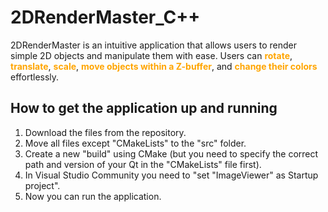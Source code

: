# 2DRenderMaster_C++
2DRenderMaster is an intuitive application that allows users to render simple 2D objects and manipulate them with ease. Users can <span style="color: orange;">**rotate**</span>, <span style="color: orange;">**translate**</span>, <span style="color: orange;">**scale**</span>, <span style="color: orange;">**move objects within a Z-buffer**</span>, and <span style="color: orange;">**change their colors**</span> effortlessly.

## How to get the application up and running
1. Download the files from the repository.
2. Move all files except "CMakeLists" to the "src" folder.
3. Create a new "build" using CMake (but you need to specify the correct path and version of your Qt in the "CMakeLists" file first).
4. In Visual Studio Community you need to "set "ImageViewer" as Startup project".
5. Now you can run the application.
